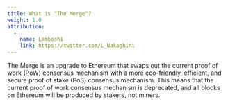 ```yaml
---
title: What is "The Merge"?
weight: 1.0
attribution:
  -
    name: Lamboshi
    link: https://twitter.com/L_Nakaghini
---
```

The Merge is an upgrade to Ethereum that swaps out the current proof of work (PoW) consensus mechanism with a more eco-friendly, efficient, and secure proof of stake (PoS) consensus mechanism. This means that the current proof of work consensus mechanism is deprecated, and all blocks on Ethereum will be produced by stakers, not miners. 
